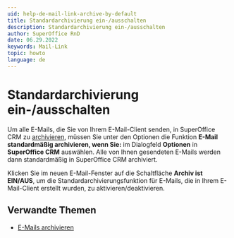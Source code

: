 ```yaml
---
uid: help-de-mail-link-archive-by-default
title: Standardarchivierung ein-/ausschalten
description: Standardarchivierung ein-/ausschalten
author: SuperOffice RnD
date: 06.29.2022
keywords: Mail-Link
topic: howto
language: de
---
```


# Standardarchivierung ein-/ausschalten

Um alle E-Mails, die Sie von Ihrem E-Mail-Client senden, in SuperOffice CRM zu [archivieren][1], müssen Sie unter den Optionen die Funktion **E-Mail standardmäßig archivieren, wenn Sie:** im Dialogfeld **Optionen** in **SuperOffice CRM** auswählen. Alle von Ihnen gesendeten E-Mails werden dann standardmäßig in SuperOffice CRM archiviert.

Klicken Sie im neuen E-Mail-Fenster auf die Schaltfläche **Archiv ist EIN/AUS**, um die Standardarchivierungsfunktion für E-Mails, die in Ihrem E-Mail-Client erstellt wurden, zu aktivieren/deaktivieren.

## Verwandte Themen

* [E-Mails archivieren][3]

<!-- Referenced links -->
[1]: default.md
[3]: ../archive.md

<!-- Referenced images -->
